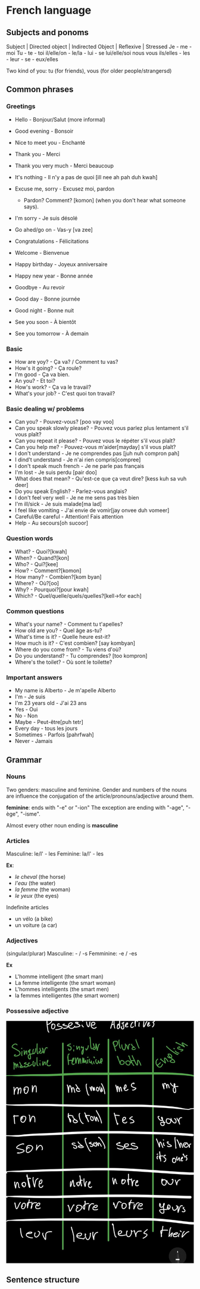 # French language

## Subjects and ponoms


Subject | Directed object | Indirected Object | Reflexive | Stressed
Je - me - moi
Tu - te - toi
il/elle/on - le/la - lui - se lui/elle/soi
nous 
vous 
ils/elles - les - leur  - se - eux/elles


Two kind of you: tu (for friends), vous (for older people/strangersd)

## Common phrases

### Greetings

- Hello - Bonjour/Salut (more informal)
- Good evening - Bonsoir 
- Nice to meet you - Enchanté

- Thank you - Merci
- Thank you very much - Merci beaucoup
- It's nothing - Il n'y a pas de quoi [ill nee ah pah duh kwah]
- Excuse me, sorry - Excusez moi, pardon
    - Pardon? Comment? [komon] (when you don't hear what someone says).
- I'm sorry - Je suis désolé
- Go ahed/go on - Vas-y [va zee]

- Congratulations - Félicitations
- Welcome - Bienvenue
- Happy birthday - Joyeux anniversaire
- Happy new year - Bonne année
- Goodbye - Au revoir
- Good day - Bonne journée
- Good night - Bonne nuit
- See you soon - À bientôt 
- See you tomorrow - À demain 


### Basic

- How are yoy? - Ça va? / Comment tu vas?
- How's it going? - Ça roule?
- I'm good - Ça va bien.
- An you? - Et toi?
- How's work? - Ça va le travail?
- What's your job? - C'est quoi ton travail?


### Basic dealing w/ problems

- Can you? - Pouvez-vous? [poo vay voo]
- Can you speak slowly please? - Pouvez vous parlez plus lentament s'il vous plaît?
- Can you repeat it please? - Pouvez vous le répéter s'il vous plaît?
- Can you help me? - Pouvez-vous m'aider[mayday] s'il vous plaît?
- I don't understand - Je ne comprendes pas [juh nuh compron pah]
- I dind't understand - Je n'ai rien compris[compree]
- I don't speak much french - Je ne parle pas français 
- I'm lost - Je suis perdu [pair doo]
- What does that mean? - Qu'est-ce que ça veut dire? [kess kuh sa vuh deer]
- Do you speak English? - Parlez-vous anglais?
- I don't feel very well - Je ne me sens pas très bien
- I'm ill/sick - Je suis malade[ma lad]
- I feel like vomiting - J'ai envie de vomir[jay onvee duh vomeer]
- Careful/Be careful - Attention! Fais attention
- Help - Au secours[oh sucoor]

### Question words

- What? - Quoi?[kwah]
- When? - Quand?[kon]
- Who? - Qui?[kee]
- How? - Comment?[komon]
- How many? - Combien?[kom byan]
- Where? - Où?[oo]
- Why? - Pourquoi?[pour kwah]
- Which? - Quel/quelle/quels/quelles?[kell->for each]

### Common questions

- What's your name? - Comment tu t'apelles?
- How old are you? - Quel âge as-tu? 
- What's time is it? - Quelle heure est-it?
- How much is it? - C'est combien? [say kombyan]
- Where do you come from? - Tu viens d'où?
- Do you understand? - Tu comprendes? [too kompron]
- Where's the toilet? - Où sont le toilette? 

### Important answers

- My name is Alberto - Je m'apelle Alberto
- I'm - Je suis
- I'm 23 years old - J'ai 23 ans
- Yes - Oui
- No - Non
- Maybe - Peut-être[puh tetr]
- Every day - tous les jours
- Sometimes - Parfois [pahrfwah]
- Never - Jamais



## Grammar

### Nouns 
Two genders: masculine and feminine.
Gender and numbers of the nouns are influence the conjugation of the article/pronouns/adjective around them.

**feminine**: ends with "-e" or "-ion"
    The exception are ending with "-age", "-ège", "-isme".

Almost every other noun ending is **masculine**

### Articles

Masculine: le/l' - les
Feminine: la/l' - les

**Ex**:
- *le cheval* (the horse)
- *l'eau* (the water)
- *la femme* (the woman)
- *le yeux* (the eyes)

Indefinite articles
- un vélo (a bike)
- un voiture (a car)


### Adjectives

(singular/plurar)
Masculine: - / -s
Femminine: -e / -es

**Ex**
- L'homme intelligent (the smart man)
- La femme intelligente (the smart woman)
- L'hommes intelligents (the smart men)
- la femmes intelligentes (the smart women)

### Possessive adjective

![possesiveAdjective](./img/possesiveAdjective.jpg)

## Sentence structure


